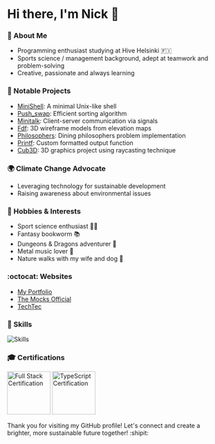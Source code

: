 <h1> Hi there, I'm Nick 👋 </h1>

### :milky_way: About Me
- Programming enthusiast studying at Hive Helsinki 🇫🇮
- Sports science / management background, adept at teamwork and problem-solving
- Creative, passionate and always learning

### 🌟 Notable Projects
- [MiniShell](https://github.com/Nicktvdd/MiniShell): A minimal Unix-like shell
- [Push_swap](https://github.com/Nicktvdd/push_swap): Efficient sorting algorithm
- [Minitalk](https://github.com/Nicktvdd/MiniShell): Client-server communication via signals
- [Fdf](https://github.com/Nicktvdd/FdF): 3D wireframe models from elevation maps
- [Philosophers](https://github.com/Nicktvdd/philosophers): Dining philosophers problem implementation
- [Printf](https://github.com/Nicktvdd/ft_printf): Custom formatted output function
- [Cub3D](https://github.com/Nicktvdd/Cub3D): 3D graphics project using raycasting technique

### 🌍 Climate Change Advocate
- Leveraging technology for sustainable development
- Raising awareness about environmental issues

### 🌱 Hobbies & Interests
- Sport science enthusiast 🏋️‍♂️
- Fantasy bookworm 📚
- Dungeons & Dragons adventurer 🐉
- Metal music lover 🎸
- Nature walks with my wife and dog 🍃

### :octocat: Websites
- [My Portfolio](https://nickvandendungen.com)
- [The Mocks Official](https://themocksofficial.com)
- [TechTec](https://techtec.nl)

### 🔧 Skills
![Skills](https://skillicons.dev/icons?i=bash,c,cpp,css,docker,express,gcp,git,github,html,js,jest,kotlin,ktor,linux,mongodb,nextjs,nodejs,postman,prisma,py,react,svelte,tailwind,ts,vercel,vim,vite,vscode,wordpress)

### 🎓 Certifications
<img src="https://media.licdn.com/dms/image/D4D2DAQHI0HbbaVKT-w/profile-treasury-image-shrink_800_800/0/1700412699524?e=1708545600&v=beta&t=pZQMGGvVUVzJnrSSXpa_bo1JyMiBgmby-WsrqvTyTWU" alt="Full Stack Certification" width="100" height="100"> 
<img src="https://media.licdn.com/dms/image/D562DAQH7q0Rq4KZm8Q/profile-treasury-image-shrink_800_800/0/1707915969581?e=1708545600&v=beta&t=QRhjdDQZzmNloxhyVXcBA_31XNUYckfQy70O4lQ6VHA" alt="TypeScript Certification" width="100" height="100">


Thank you for visiting my GitHub profile! Let's connect and create a brighter, more sustainable future together! :shipit:
